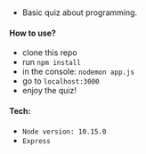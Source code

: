# 

- Basic quiz about programming.

#### How to use?

- clone this repo
- run `npm install`
- in the console: `nodemon app.js`
- go to `localhost:3000`
- enjoy the quiz!


#### Tech:

- `Node version: 10.15.0`
- `Express`

